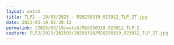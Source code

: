 ```yaml
---
layout: watch
title: TLP2 - 19/03/2025 - M20250319_023912_TLP_2T.jpg
date: 2025-03-19 02:39:12
permalink: /2025/03/19/watch/M20250319_023912_TLP_2
capture: TLP2/2025/202503/20250318/M20250319_023912_TLP_2T.jpg
---
```

